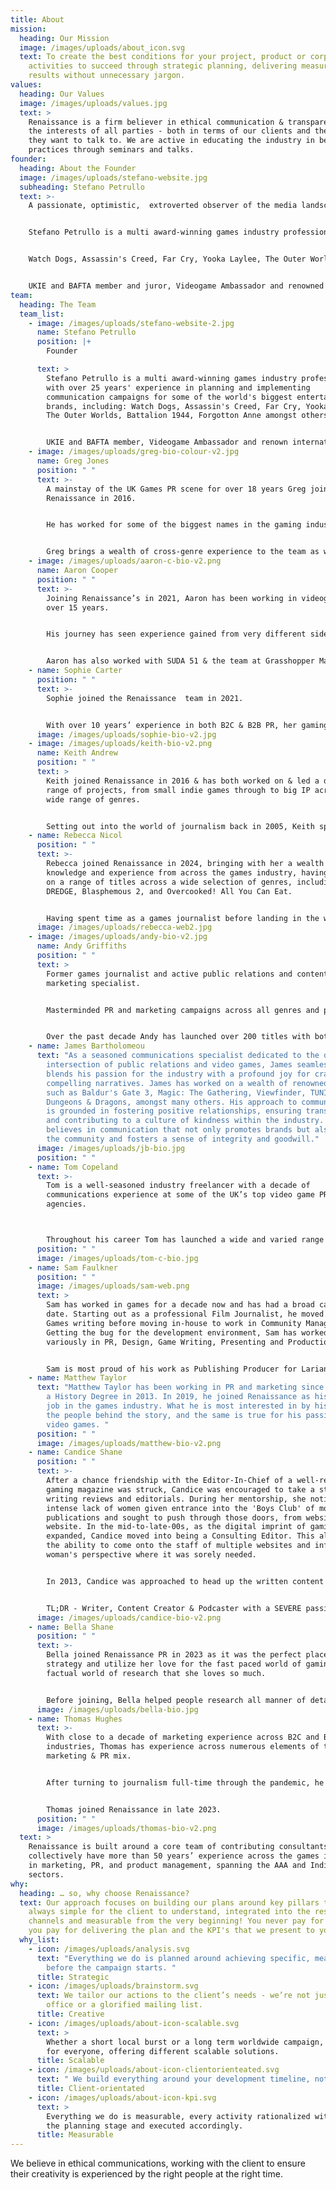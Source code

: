 ```yaml
---
title: About
mission:
  heading: Our Mission
  image: /images/uploads/about_icon.svg
  text: To create the best conditions for your project, product or corporate
    activities to succeed through strategic planning, delivering measurable
    results without unnecessary jargon.
values:
  heading: Our Values
  image: /images/uploads/values.jpg
  text: >
    Renaissance is a firm believer in ethical communication & transparency in
    the interests of all parties - both in terms of our clients and the media
    they want to talk to. We are active in educating the industry in best
    practices through seminars and talks.
founder:
  heading: About the Founder
  image: /images/uploads/stefano-website.jpg
  subheading: Stefano Petrullo
  text: >-
    A passionate, optimistic,  extroverted observer of the media landscape.


    Stefano Petrullo is a multi award-winning games industry professional with over 25 years' experience in planning and implementing communication campaigns for some of the world's biggest entertainment brands, including:


    Watch Dogs, Assassin's Creed, Far Cry, Yooka Laylee, The Outer Worlds, Battalion 1944, Forgotton Anne amongst others …


    UKIE and BAFTA member and juror, Videogame Ambassador and renowned international speaker, Stefano is a communication veteran always looking at ways to innovate.
team:
  heading: The Team
  team_list:
    - image: /images/uploads/stefano-website-2.jpg
      name: Stefano Petrullo
      position: |+
        Founder

      text: >
        Stefano Petrullo is a multi award-winning games industry professional
        with over 25 years' experience in planning and implementing
        communication campaigns for some of the world's biggest entertainment
        brands, including: Watch Dogs, Assassin's Creed, Far Cry, Yooka Laylee,
        The Outer Worlds, Battalion 1944, Forgotton Anne amongst others …


        UKIE and BAFTA member, Videogame Ambassador and renown international speaker, Stefano is an optimist, extrovert communication veteran always looking at way to innovate.
    - image: /images/uploads/greg-bio-colour-v2.jpg
      name: Greg Jones
      position: " "
      text: >-
        A mainstay of the UK Games PR scene for over 18 years Greg joined
        Renaissance in 2016. 


        He has worked for some of the biggest names in the gaming industry including Microsoft Xbox, THQ, Warner Bros, 505 Games, SEGA UK & Disney Interactive, launching AAA titles such as WWE & Payday to indie titles including the BAFTA winning Brothers: a Tale of Two Sons & Terraria.


        Greg brings a wealth of cross-genre experience to the team as well as an understanding of media & content creators which allows him to identify the right targets, for the right titles no matter the scope of the project.
    - image: /images/uploads/aaron-c-bio-v2.png
      name: Aaron Cooper
      position: " "
      text: >-
        Joining Renaissance’s in 2021, Aaron has been working in videogames for
        over 15 years. 


        His journey has seen experience gained from very different sides of the industry, from working directly in game development, building communication plans for UK retail HQ giant GAME to working for 2K on the publisher side on global hit franchises such as XCOM, Mafia, Borderlands, NBA 2K & Civilization. 


        Aaron has also worked with SUDA 51 & the team at Grasshopper Manufacture on the No More Heroes series for Nintendo Switch & was additionally a part of the formation of videogame mental health charity Safe in our World.
    - name: Sophie Carter
      position: " "
      text: >-
        Sophie joined the Renaissance  team in 2021.


        With over 10 years’ experience in both B2C & B2B PR, her gaming PR portfolio spans PC, console & mobile titles, as well as corporate communications that includes projects for titles such as Baldur’s Gate 3, Disco Elysium & The Ascent.
      image: /images/uploads/sophie-bio-v2.jpg
    - image: /images/uploads/keith-bio-v2.png
      name: Keith Andrew
      position: " "
      text: >
        Keith joined Renaissance in 2016 & has both worked on & led a diverse
        range of projects, from small indie games through to big IP across a
        wide range of genres.


        Setting out into the world of journalism back in 2005, Keith spent a large chunk of his writing career covering the rise of smartphone games. In 2014, Keith went fully freelance, writing for a whole host of publications including Edge, GamesTM, GamesMaster, Rolling Stone, Digital Spy, Gamesradar, Lad Bible, Official Xbox Magazine, GamesIndustry.biz, Trusted Reviews, MCV & many others.
    - name: Rebecca Nicol
      position: " "
      text: >-
        Rebecca joined Renaissance in 2024, bringing with her a wealth of PR
        knowledge and experience from across the games industry, having worked
        on a range of titles across a wide selection of genres, including;
        DREDGE, Blasphemous 2, and Overcooked! All You Can Eat.


        Having spent time as a games journalist before landing in the world of games PR, Rebecca is an eternal optimist, her enthusiasm and love for games and the people that make them becoming the driving force behind the work she does.
      image: /images/uploads/rebecca-web2.jpg
    - image: /images/uploads/andy-bio-v2.jpg
      name: Andy Griffiths
      position: " "
      text: >
        Former games journalist and active public relations and content creator
        marketing specialist. 


        Masterminded PR and marketing campaigns across all genres and platforms utilising all budget ranges from AAA to indie. Previous games launched include award-winning MMORPG Guild Wars 2, free-to-play family-focused building game Robocraft and first-party exclusive Robocraft Infinity. 


        Over the past decade Andy has launched over 200 titles with both domestic and international publishers and developers.
    - name: James Bartholomeou
      text: "As a seasoned communications specialist dedicated to the dynamic
        intersection of public relations and video games, James seamlessly
        blends his passion for the industry with a profound joy for crafting
        compelling narratives. James has worked on a wealth of renowned titles,
        such as Baldur's Gate 3, Magic: The Gathering, Viewfinder, TUNIC, and
        Dungeons & Dragons, amongst many others. His approach to communications
        is grounded in fostering positive relationships, ensuring transparency,
        and contributing to a culture of kindness within the industry. He
        believes in communication that not only promotes brands but also uplifts
        the community and fosters a sense of integrity and goodwill."
      image: /images/uploads/jb-bio.jpg
      position: " "
    - name: Tom Copeland
      text: >-
        Tom is a well-seasoned industry freelancer with a decade of
        communications experience at some of the UK’s top video game PR
        agencies.



        Throughout his career Tom has launched a wide and varied range of titles from AAA blockbusters from some of the world’s biggest publishers to award-winning indie games - and everything in between.
      position: " "
      image: /images/uploads/tom-c-bio.jpg
    - name: Sam Faulkner
      position: " "
      image: /images/uploads/sam-web.png
      text: >
        Sam has worked in games for a decade now and has had a broad career to
        date. Starting out as a professional Film Journalist, he moved into
        Games writing before moving in-house to work in Community Management.
        Getting the bug for the development environment, Sam has worked
        variously in PR, Design, Game Writing, Presenting and Production.


        Sam is most proud of his work as Publishing Producer for Larian Studios and looks back with particular fondness on working on Baldur’s Gate 3 during Early Access. Leaving Larian in mid 2022, Sam became an independent consultant, working with indies, publishers and PR firms and has been working with Renaissance since late 2022.
    - name: Matthew Taylor
      text: "Matthew Taylor has been working in PR and marketing since graduating with
        a History Degree in 2013. In 2019, he joined Renaissance as his first
        job in the games industry. What he is most interested in by history, is
        the people behind the story, and the same is true for his passion in
        video games. "
      position: " "
      image: /images/uploads/matthew-bio-v2.png
    - name: Candice Shane
      position: " "
      text: >-
        After a chance friendship with the Editor-In-Chief of a well-respected
        gaming magazine was struck, Candice was encouraged to take a step into
        writing reviews and editorials. During her mentorship, she noticed an
        intense lack of women given entrance into the 'Boys Club' of most gaming
        publications and sought to push through those doors, from website to
        website. In the mid-to-late-00s, as the digital imprint of gaming
        expanded, Candice moved into being a Consulting Editor. This allowed her
        the ability to come onto the staff of multiple websites and infuse a
        woman's perspective where it was sorely needed. 


        In 2013, Candice was approached to head up the written content for Loot Crate, aptly called "The Daily Crate" which was a review/impressions site for all things gaming and pop culture. This expanded into assisting with building up attention to their Twitch channel until it was turned into a rotating chair live-show.


        TL;DR - Writer, Content Creator & Podcaster with a SEVERE passion for gaming joined Renaissance in 2020.
      image: /images/uploads/candice-bio-v2.png
    - name: Bella Shane
      position: " "
      text: >-
        Bella joined Renaissance PR in 2023 as it was the perfect place to learn
        strategy and utilize her love for the fast paced world of gaming and the
        factual world of research that she loves so much. 


        Before joining, Bella helped people research all manner of details and enjoyed quite a bit of time fact-checking for editors, analysts and ghostwriters. Not wanting to hand over her research towards clients that she felt weren't giving the best service with her data, she looked towards becoming more hands on in an industry she already widely respected and had loved from a young age.
      image: /images/uploads/bella-bio.jpg
    - name: Thomas Hughes
      text: >-
        With close to a decade of marketing experience across B2C and B2B
        industries, Thomas has experience across numerous elements of the
        marketing & PR mix. 


        After turning to journalism full-time through the pandemic, he picked up bylines across sites like NME and Gfinity. In the dust of the pandemic, he decided it was finally time to blend his marketing and journalism skills, moving into marketing and PR supporting all manner of developers in the indie space. 


        Thomas joined Renaissance in late 2023.
      position: " "
      image: /images/uploads/thomas-bio-v2.png
  text: >
    Renaissance is built around a core team of contributing consultants who
    collectively have more than 50 years’ experience across the games industry;
    in marketing, PR, and product management, spanning the AAA and Indie
    sectors.
why:
  heading: … so, why choose Renaissance?
  text: Our approach focuses on building our plans around key pillars that are
    always simple for the client to understand, integrated into the rest of the
    channels and measurable from the very beginning! You never pay for our time,
    you pay for delivering the plan and the KPI's that we present to you.
  why_list:
    - icon: /images/uploads/analysis.svg
      text: "Everything we do is planned around achieving specific, measurable goals
        before the campaign starts. "
      title: Strategic
    - icon: /images/uploads/brainstorm.svg
      text: We tailor our actions to the client’s needs - we’re not just a press
        office or a glorified mailing list.
      title: Creative
    - icon: /images/uploads/about-icon-scalable.svg
      text: >
        Whether a short local burst or a long term worldwide campaign, we cater
        for everyone, offering different scalable solutions.
      title: Scalable
    - icon: /images/uploads/about-icon-clientorienteated.svg
      text: " We build everything around your development timeline, not vice versa!"
      title: Client-orientated
    - icon: /images/uploads/about-icon-kpi.svg
      text: >
        Everything we do is measurable, every activity rationalized with you at
        the planning stage and executed accordingly.
      title: Measurable
---
```

We believe in ethical communications, working with the client to ensure their creativity is experienced by the right people at the right time.
